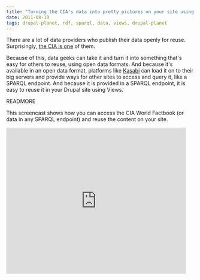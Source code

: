 ```yaml
---
title: "Turning the CIA's data into pretty pictures on your site using Views"
date: 2011-08-10
tags: drupal-planet, rdf, sparql, data, views, drupal-planet
---
```

<p>There are a lot of data providers who publish their data openly for reuse. Surprisingly, <a href="http://ckan.net/package/cia-world-factbook">the CIA is one</a> of them.</p>
<p>Because of this, data geeks can take it and turn it into something that's easy for others to reuse, using open data formats. And because it's available in an open data format, platforms like <a href="http://beta.kasabi.com">Kasabi</a> can load it on to their big servers and provide ways for other sites to access and query it, like a SPARQL endpoint. And because it is provided in a SPARQL endpoint, it is easy to reuse it in your Drupal site using Views.</p>
READMORE<p>This screencast shows how you can access the CIA World Factbook (or data in any SPARQL endpoint) and reuse the content on your site.</p>
<iframe width="480" height="390" src="http://www.youtube.com/embed/RwY_2kmOgUc?rel=0" frameborder="0" allowfullscreen></iframe>